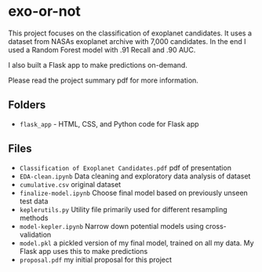 # exo-or-not

This project focuses on the classification of exoplanet candidates. It uses a dataset from NASAs exoplanet archive with 7,000 candidates. In the end I used a Random Forest model with .91 Recall and .90 AUC. 

I also built a Flask app to make predictions on-demand.

Please read the project summary pdf for more information.

## Folders

* `flask_app` - HTML, CSS, and Python code for Flask app

## Files

* `Classification of Exoplanet Candidates.pdf` pdf of presentation
* `EDA-clean.ipynb` Data cleaning and exploratory data analysis of dataset
* `cumulative.csv` original dataset
* `finalize-model.ipynb` Choose final model based on previously unseen test data
* `keplerutils.py` Utility file primarily used for different resampling methods
* `model-kepler.ipynb` Narrow down potential models using cross-validation
* `model.pkl` a pickled version of my final model, trained on all my data. My Flask app uses this to make predictions
* `proposal.pdf` my initial proposal for this project
